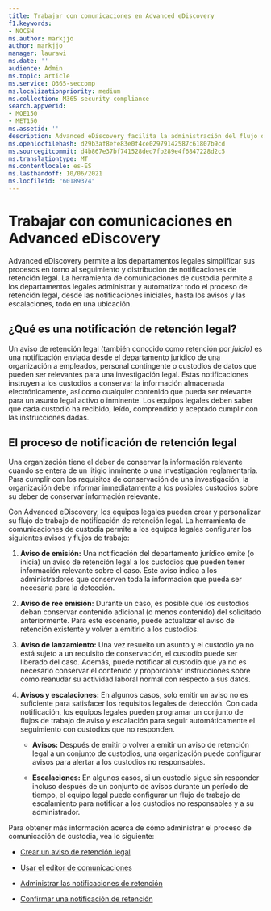 ```yaml
---
title: Trabajar con comunicaciones en Advanced eDiscovery
f1.keywords:
- NOCSH
ms.author: markjjo
author: markjjo
manager: laurawi
ms.date: ''
audience: Admin
ms.topic: article
ms.service: O365-seccomp
ms.localizationpriority: medium
ms.collection: M365-security-compliance
search.appverid:
- MOE150
- MET150
ms.assetid: ''
description: Advanced eDiscovery facilita la administración del flujo de trabajo de notificación de retención legal en torno a notificar a los custodios en investigaciones legales.
ms.openlocfilehash: d29b3af8efe83e0f4ce02979142587c61807b9cd
ms.sourcegitcommit: d4b867e37bf741528ded7fb289e4f6847228d2c5
ms.translationtype: MT
ms.contentlocale: es-ES
ms.lasthandoff: 10/06/2021
ms.locfileid: "60189374"
---
```

# <a name="work-with-communications-in-advanced-ediscovery"></a>Trabajar con comunicaciones en Advanced eDiscovery

Advanced eDiscovery permite a los departamentos legales simplificar sus procesos en torno al seguimiento y distribución de notificaciones de retención legal. La herramienta de comunicaciones de custodia permite a los departamentos legales administrar y automatizar todo el proceso de retención legal, desde las notificaciones iniciales, hasta los avisos y las escalaciones, todo en una ubicación.

## <a name="what-is-a-legal-hold-notification"></a>¿Qué es una notificación de retención legal?

Un aviso de retención legal (también conocido como retención por *juicio)* es una notificación enviada desde el departamento jurídico de una organización a empleados, personal contingente o custodios de datos que pueden ser relevantes para una investigación legal. Estas notificaciones instruyen a los custodios a conservar la información almacenada electrónicamente, así como cualquier contenido que pueda ser relevante para un asunto legal activo o inminente. Los equipos legales deben saber que cada custodio ha recibido, leído, comprendido y aceptado cumplir con las instrucciones dadas.

## <a name="the-legal-hold-notification-process"></a>El proceso de notificación de retención legal

Una organización tiene el deber de conservar la información relevante cuando se entera de un litigio inminente o una investigación reglamentaria. Para cumplir con los requisitos de conservación de una investigación, la organización debe informar inmediatamente a los posibles custodios sobre su deber de conservar información relevante.

Con Advanced eDiscovery, los equipos legales pueden crear y personalizar su flujo de trabajo de notificación de retención legal. La herramienta de comunicaciones de custodia permite a los equipos legales configurar los siguientes avisos y flujos de trabajo:

1. **Aviso de emisión:** Una notificación del departamento jurídico emite (o inicia) un aviso de retención legal a los custodios que pueden tener información relevante sobre el caso. Este aviso indica a los administradores que conserven toda la información que pueda ser necesaria para la detección.

2. **Aviso de ree emisión:** Durante un caso, es posible que los custodios deban conservar contenido adicional (o menos contenido) del solicitado anteriormente. Para este escenario, puede actualizar el aviso de retención existente y volver a emitirlo a los custodios.

3. **Aviso de lanzamiento:** Una vez resuelto un asunto y el custodio ya no está sujeto a un requisito de conservación, el custodio puede ser liberado del caso. Además, puede notificar al custodio que ya no es necesario conservar el contenido y proporcionar instrucciones sobre cómo reanudar su actividad laboral normal con respecto a sus datos.

4. **Avisos y escalaciones:** En algunos casos, solo emitir un aviso no es suficiente para satisfacer los requisitos legales de detección. Con cada notificación, los equipos legales pueden programar un conjunto de flujos de trabajo de aviso y escalación para seguir automáticamente el seguimiento con custodios que no responden.

   - **Avisos:** Después de emitir o volver a emitir un aviso de retención legal a un conjunto de custodios, una organización puede configurar avisos para alertar a los custodios no responsables.

   - **Escalaciones:** En algunos casos, si un custodio sigue sin responder incluso después de un conjunto de avisos durante un período de tiempo, el equipo legal puede configurar un flujo de trabajo de escalamiento para notificar a los custodios no responsables y a su administrador.

Para obtener más información acerca de cómo administrar el proceso de comunicación de custodia, vea lo siguiente: 

- [Crear un aviso de retención legal](create-hold-notification.md)

- [Usar el editor de comunicaciones](using-communications-editor.md)

- [Administrar las notificaciones de retención](manage-hold-notification.md)

- [Confirmar una notificación de retención](acknowledge-hold-notification.md)